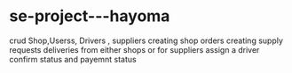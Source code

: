 # se-project---hayoma 
crud Shop,Userss, Drivers , suppliers 
creating shop orders 
creating supply requests
deliveries from either shops or for suppliers assign a driver
confirm status and payemnt status
